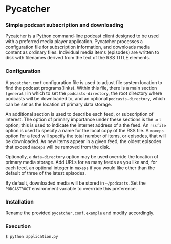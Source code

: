 # Pycatcher
### Simple podcast subscription and downloading

Pycatcher is a Python command-line podcast client designed to be used with a preferred media player application. Pycatcher processes a configuration file for subscription information, and downloads media content as ordinary files. Individual media items (episodes) are written to disk with filenames derived from the text of the RSS TITLE elements.

### Configuration
A `pycatcher.conf` configuration file is used to adjust
file system location to find the podcast programs(links). Within this file, there is a main section `[general]` in which to set the `podcasts-directory`, the root directory where podcasts will be downloaded to, and an optional `podcasts-directory`, which can be set as the location of primary data storage.

An additional section is used to describe each feed, or subscription of interest.  The option of primary importance under these sections is the `url` option; this is used to indicate the internet address of a the feed.  An `rssfile` option is used to specify a name for the local copy of the RSS file.  A `maxeps` option for a feed will specify the total number of items, or episodes, that will be downloaded.  As new items appear in a given feed, the oldest episodes that exceed `maxeps` will be removed from the disk.

Optionally,  a `data-directory` option may be used override the location of primary media storage.  Add URLs for as many feeds as you like and, for each feed, an optional integer in `maxeps`  if you would like other than the default of three of the latest episodes.

By default, downloaded media will be stored in `~/podcasts`. Set the `PODCASTROOT` environment variable to overrride this preference.



### Installation
Rename the provided `pycatcher.conf.example` and modify accordingly.

### Execution
`$ python application.py`
